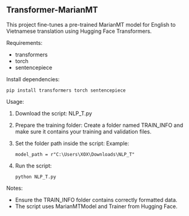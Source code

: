 Transformer-MarianMT
--------------------

This project fine-tunes a pre-trained MarianMT model for English to Vietnamese translation using Hugging Face Transformers.

Requirements:
- transformers
- torch
- sentencepiece

Install dependencies:

    pip install transformers torch sentencepiece

Usage:

1. Download the script: NLP_T.py

2. Prepare the training folder:
   Create a folder named TRAIN_INFO and make sure it contains your training and validation files.

3. Set the folder path inside the script:
   Example:

       model_path = r"C:\Users\XOX\Downloads\NLP_T"

4. Run the script:

       python NLP_T.py

Notes:
- Ensure the TRAIN_INFO folder contains correctly formatted data.
- The script uses MarianMTModel and Trainer from Hugging Face.


